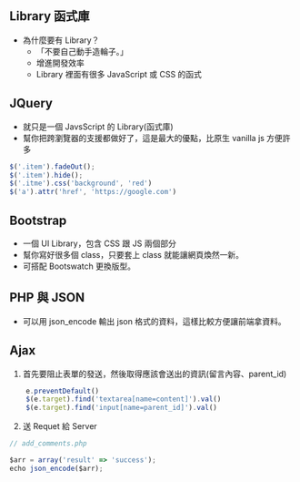 



## Library 函式庫

- 為什麼要有 Library？
    - 「不要自己動手造輪子。」
    - 增進開發效率
    - Library 裡面有很多 JavaScript 或 CSS 的函式

## JQuery
- 就只是一個 JavsScript 的 Library(函式庫)
- 幫你把跨瀏覽器的支援都做好了，這是最大的優點，比原生 vanilla js 方便許多

```js
$('.item').fadeOut();
$('.item').hide();
$('.itme').css('background', 'red')
$('a').attr('href', 'https://google.com')

```

## Bootstrap

- 一個 UI Library，包含 CSS 跟 JS 兩個部分
- 幫你寫好很多個 class，只要套上 class 就能讓網頁煥然一新。
- 可搭配 Bootswatch 更換版型。


## PHP 與 JSON

 - 可以用 json_encode 輸出 json 格式的資料，這樣比較方便讓前端拿資料。



## Ajax 

<script href="https://code.jquery.com/jquery-3.3.1.js"></script>
1. 首先要阻止表單的發送，然後取得應該會送出的資訊(留言內容、parent_id)

```js
    e.preventDefault()
    $(e.target).find('textarea[name=content]').val()
    $(e.target).find('input[name=parent_id]').val()
```

2. 送 Requet 給 Server

```js
// add_comments.php

$arr = array('result' => 'success');
echo json_encode($arr);

```